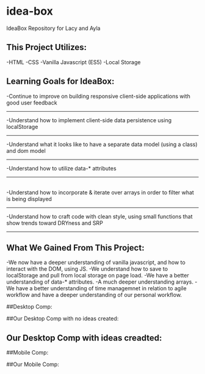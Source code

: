 # idea-box
IdeaBox Repository for Lacy and Ayla



## This Project Utilizes:
-HTML
-CSS
-Vanilla Javascript (ES5)
-Local Storage


## Learning Goals for IdeaBox:

-Continue to improve on building responsive client-side applications with good user feedback<hr>
-Understand how to implement client-side data persistence using localStorage<hr>
-Understand what it looks like to have a separate data model (using a class) and dom model<hr>
-Understand how to utilize data-* attributes<hr>  
-Understand how to incorporate & iterate over arrays in order to filter what is being displayed<hr>
-Understand how to craft code with clean style, using small functions that show trends toward DRYness and SRP<hr>

## What We Gained From This Project:

-We now have a deeper understanding of vanilla javascript, and how to interact with the DOM, using JS.
-We understand how to save to localStorage and pull from local storage on page load. 
-We have a better understanding of data-* attributes.
-A much deeper understanding arrays. 
-We have a better understanding of time managemnet in relation to agile workflow and have a deeper understanding of our personal workflow. 


##Desktop Comp:



##Our Desktop Comp with no ideas created:

## Our Desktop Comp with ideas creadted:

##Mobile Comp:

##Our Mobile Comp:

